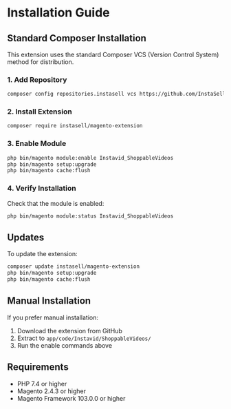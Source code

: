 # Installation Guide

## Standard Composer Installation

This extension uses the standard Composer VCS (Version Control System) method for distribution.

### 1. Add Repository

```bash
composer config repositories.instasell vcs https://github.com/InstaSell/Magento-Extension
```

### 2. Install Extension

```bash
composer require instasell/magento-extension
```

### 3. Enable Module

```bash
php bin/magento module:enable Instavid_ShoppableVideos
php bin/magento setup:upgrade
php bin/magento cache:flush
```

### 4. Verify Installation

Check that the module is enabled:
```bash
php bin/magento module:status Instavid_ShoppableVideos
```

## Updates

To update the extension:

```bash
composer update instasell/magento-extension
php bin/magento setup:upgrade
php bin/magento cache:flush
```

## Manual Installation

If you prefer manual installation:

1. Download the extension from GitHub
2. Extract to `app/code/Instavid/ShoppableVideos/`
3. Run the enable commands above

## Requirements

- PHP 7.4 or higher
- Magento 2.4.3 or higher
- Magento Framework 103.0.0 or higher 